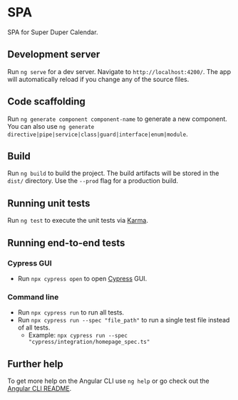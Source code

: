 # SPA

SPA for Super Duper Calendar.

## Development server

Run `ng serve` for a dev server. Navigate to `http://localhost:4200/`. The app will automatically reload if you change any of the source files.

## Code scaffolding

Run `ng generate component component-name` to generate a new component. You can also use `ng generate directive|pipe|service|class|guard|interface|enum|module`.

## Build

Run `ng build` to build the project. The build artifacts will be stored in the `dist/` directory. Use the `--prod` flag for a production build.

## Running unit tests

Run `ng test` to execute the unit tests via [Karma](https://karma-runner.github.io).

## Running end-to-end tests

### Cypress GUI
- Run `npx cypress open` to open [Cypress](https://www.cypress.io/) GUI.

### Command line

- Run `npx cypress run` to run all tests.
- Run `npx cypress run --spec "file_path"` to run a single test file instead of all tests.
  - Example: `npx cypress run --spec "cypress/integration/homepage_spec.ts"`

## Further help

To get more help on the Angular CLI use `ng help` or go check out the [Angular CLI README](https://github.com/angular/angular-cli/blob/master/README.md).
